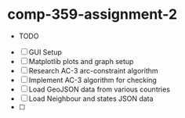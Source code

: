# comp-359-assignment-2

- TODO

- [ ] GUI Setup
- [ ] Matplotlib plots and graph setup
- [ ] Research AC-3 arc-constraint algorithm
- [ ] Implement AC-3 algorithm for checking
- [ ] Load GeoJSON data from various countries
- [ ] Load Neighbour and states JSON data
- [ ]
